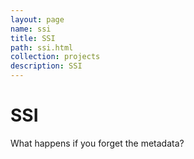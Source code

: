 ```yaml
---
layout: page
name: ssi
title: SSI
path: ssi.html
collection: projects
description: SSI
---
```


# SSI

What happens if you forget the metadata?
